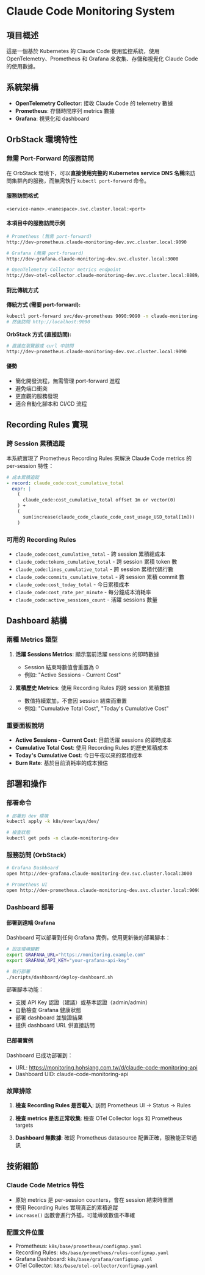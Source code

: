 # Claude Code Monitoring System

## 項目概述

這是一個基於 Kubernetes 的 Claude Code 使用監控系統，使用 OpenTelemetry、Prometheus 和 Grafana 來收集、存儲和視覺化 Claude Code 的使用數據。

## 系統架構

- **OpenTelemetry Collector**: 接收 Claude Code 的 telemetry 數據
- **Prometheus**: 存儲時間序列 metrics 數據
- **Grafana**: 視覺化和 dashboard

## OrbStack 環境特性

### 無需 Port-Forward 的服務訪問

在 OrbStack 環境下，可以**直接使用完整的 Kubernetes service DNS 名稱**來訪問集群內的服務，而無需執行 `kubectl port-forward` 命令。

#### 服務訪問格式
```
<service-name>.<namespace>.svc.cluster.local:<port>
```

#### 本項目中的服務訪問示例

```bash
# Prometheus (無需 port-forward)
http://dev-prometheus.claude-monitoring-dev.svc.cluster.local:9090

# Grafana (無需 port-forward)  
http://dev-grafana.claude-monitoring-dev.svc.cluster.local:3000

# OpenTelemetry Collector metrics endpoint
http://dev-otel-collector.claude-monitoring-dev.svc.cluster.local:8889/metrics
```

#### 對比傳統方式

**傳統方式 (需要 port-forward):**
```bash
kubectl port-forward svc/dev-prometheus 9090:9090 -n claude-monitoring-dev &
# 然後訪問 http://localhost:9090
```

**OrbStack 方式 (直接訪問):**
```bash
# 直接在瀏覽器或 curl 中訪問
http://dev-prometheus.claude-monitoring-dev.svc.cluster.local:9090
```

#### 優勢
- 簡化開發流程，無需管理 port-forward 進程
- 避免端口衝突
- 更直觀的服務發現
- 適合自動化腳本和 CI/CD 流程

## Recording Rules 實現

### 跨 Session 累積追蹤

本系統實現了 Prometheus Recording Rules 來解決 Claude Code metrics 的 per-session 特性：

```yaml
# 成本累積追蹤
- record: claude_code:cost_cumulative_total
  expr: |
    (
      claude_code:cost_cumulative_total offset 1m or vector(0)
    ) + 
    (
      sum(increase(claude_code_claude_code_cost_usage_USD_total[1m]))
    )
```

### 可用的 Recording Rules

- `claude_code:cost_cumulative_total` - 跨 session 累積總成本
- `claude_code:tokens_cumulative_total` - 跨 session 累積 token 數
- `claude_code:lines_cumulative_total` - 跨 session 累積代碼行數
- `claude_code:commits_cumulative_total` - 跨 session 累積 commit 數
- `claude_code:cost_today_total` - 今日累積成本
- `claude_code:cost_rate_per_minute` - 每分鐘成本消耗率
- `claude_code:active_sessions_count` - 活躍 sessions 數量

## Dashboard 結構

### 兩種 Metrics 類型

1. **活躍 Sessions Metrics**: 顯示當前活躍 sessions 的即時數據
   - Session 結束時數值會重置為 0
   - 例如: "Active Sessions - Current Cost"

2. **累積歷史 Metrics**: 使用 Recording Rules 的跨 session 累積數據
   - 數值持續累加，不會因 session 結束而重置
   - 例如: "Cumulative Total Cost", "Today's Cumulative Cost"

### 重要面板說明

- **Active Sessions - Current Cost**: 目前活躍 sessions 的即時成本
- **Cumulative Total Cost**: 使用 Recording Rules 的歷史累積成本
- **Today's Cumulative Cost**: 今日午夜以來的累積成本
- **Burn Rate**: 基於目前消耗率的成本預估

## 部署和操作

### 部署命令
```bash
# 部署到 dev 環境
kubectl apply -k k8s/overlays/dev/

# 檢查狀態
kubectl get pods -n claude-monitoring-dev
```

### 服務訪問 (OrbStack)
```bash
# Grafana Dashboard
open http://dev-grafana.claude-monitoring-dev.svc.cluster.local:3000

# Prometheus UI
open http://dev-prometheus.claude-monitoring-dev.svc.cluster.local:9090
```

### Dashboard 部署

#### 部署到遠端 Grafana

Dashboard 可以部署到任何 Grafana 實例，使用更新後的部署腳本：

```bash
# 設定環境變數
export GRAFANA_URL="https://monitoring.example.com"
export GRAFANA_API_KEY="your-grafana-api-key"

# 執行部署
./scripts/dashboard/deploy-dashboard.sh
```

部署腳本功能：
- 支援 API Key 認證（建議）或基本認證（admin/admin）
- 自動檢查 Grafana 健康狀態
- 部署 dashboard 並驗證結果
- 提供 dashboard URL 供直接訪問

#### 已部署實例

Dashboard 已成功部署到：
- URL: https://monitoring.hohsiang.com.tw/d/claude-code-monitoring-api
- Dashboard UID: claude-code-monitoring-api

### 故障排除

1. **檢查 Recording Rules 是否載入**:
   訪問 Prometheus UI → Status → Rules

2. **檢查 metrics 是否正常收集**:
   檢查 OTel Collector logs 和 Prometheus targets

3. **Dashboard 無數據**:
   確認 Prometheus datasource 配置正確，服務能正常通訊

## 技術細節

### Claude Code Metrics 特性
- 原始 metrics 是 per-session counters，會在 session 結束時重置
- 使用 Recording Rules 實現真正的累積追蹤
- `increase()` 函數會進行外插，可能導致數值不準確

### 配置文件位置
- Prometheus: `k8s/base/prometheus/configmap.yaml`
- Recording Rules: `k8s/base/prometheus/rules-configmap.yaml`  
- Grafana Dashboard: `k8s/base/grafana/configmap.yaml`
- OTel Collector: `k8s/base/otel-collector/configmap.yaml`